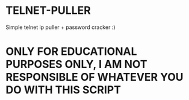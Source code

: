 # TELNET-PULLER
Simple telnet ip puller + password cracker :)
# ONLY FOR EDUCATIONAL PURPOSES ONLY, I AM NOT RESPONSIBLE OF WHATEVER YOU DO WITH THIS SCRIPT
